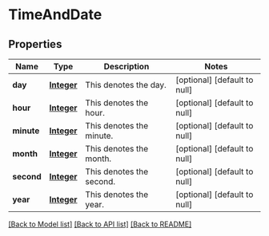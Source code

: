 # TimeAndDate
## Properties

Name | Type | Description | Notes
------------ | ------------- | ------------- | -------------
**day** | [**Integer**](integer.md) | This denotes the day. | [optional] [default to null]
**hour** | [**Integer**](integer.md) | This denotes the hour. | [optional] [default to null]
**minute** | [**Integer**](integer.md) | This denotes the minute. | [optional] [default to null]
**month** | [**Integer**](integer.md) | This denotes the month. | [optional] [default to null]
**second** | [**Integer**](integer.md) | This denotes the second. | [optional] [default to null]
**year** | [**Integer**](integer.md) | This denotes the year. | [optional] [default to null]

[[Back to Model list]](../README.md#documentation-for-models) [[Back to API list]](../README.md#documentation-for-api-endpoints) [[Back to README]](../README.md)

